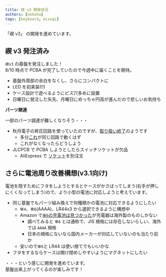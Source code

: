 ```yaml
---
title: 禊 v3 開発状況
authors: [nekoha]
tags: [keyboard, misogi]
---
```


「禊 v3」 の開発を進めています。

## 禊 v3 発注済み

`禊v3` の基盤を発注しました！  
8/10 時点で PCBA が完了していたので今週中に届くことを期待。

- 基盤外周部の余白をなくし、さらにコンパクトに
- LED を初実装(!!)
- ケース設計で遊べるようにビス穴多めに設置
- 日曜日に発注した矢先、月曜日にめっちゃ円高が進んだので悲しいお気持ち

**パーツ関連**

一部のパーツ調達が難しくなりそう・・・

- 秋月電子の昇圧回路を使っていたのですが、[取り扱い終了](https://akizukidenshi.com/catalog/g/g116116/)のようです
  - 多分[これ](https://akizukidenshi.com/catalog/g/g113066/)が同じ回路で動くはず
  - これがなくなったらどうしよう
- JLCPCB で PCBA しようとしたらスイッチソケットが欠品
  - AliExpress で [ソケット](https://s.click.aliexpress.com/e/_Det0wKB)を別注文

## さらに電池周り改善構想(v3.1向け)

電池を隠すためにフタをしようとするとケースがかさばってしまう(右手が押しにくくなってしまう)ので、より小型の電池に対応しようと考えています。

- 同じ基盤でもパーツ組み換えで何種類かの電池に対応できるようにしたい
  - `単4`、`単6`(AAAA)、LR44x3 から選択できるように構想中
  - Amazon で[`単6`の充電池は見つかった](https://amzn.to/4cgTVHK)が充電器は海外製のものしかない
    - 調べてみると `単6` とは通称で、JIS 規格には存在しないらしい、海外では `AAAA` 規格
    - 日本の規格にないなら国内メーカーが対応していないのも当たり前か
  - 安いので`単6`と LR44 は使い捨てでもいいかな
- フタをするならケースは開け閉めしやすいようにマグネットにしたい

・・・という感じに開発を進めています。  
基盤出来上がってくるのが楽しみです！
